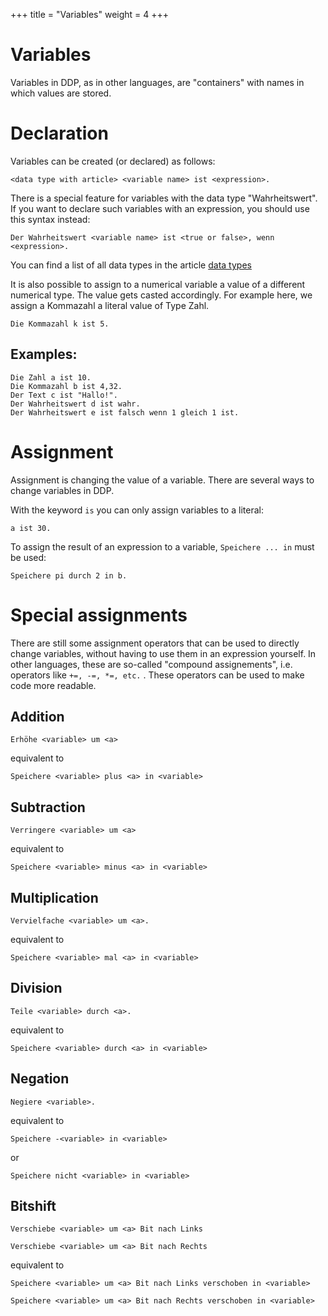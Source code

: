 +++
title = "Variables"
weight = 4
+++

# Variables

Variables in DDP, as in other languages, are "containers" with names in which values are stored.

# Declaration

Variables can be created (or declared) as follows:

```ddp
<data type with article> <variable name> ist <expression>.
```

There is a special feature for variables with the data type "Wahrheitswert".\
If you want to declare such variables with an expression, you should use this syntax instead:
```ddp
Der Wahrheitswert <variable name> ist <true or false>, wenn <expression>.
```
You can find a list of all data types in the article [data types](/en/Programmierung/Datentypen)

It is also possible to assign to a numerical variable a value of a different numerical type. The value gets casted accordingly. For example here, we assign a Kommazahl a literal value of Type Zahl.
```ddp
Die Kommazahl k ist 5.
```

## Examples:

```ddp
Die Zahl a ist 10.
Die Kommazahl b ist 4,32.
Der Text c ist "Hallo!".
Der Wahrheitswert d ist wahr.
Der Wahrheitswert e ist falsch wenn 1 gleich 1 ist. 
```

# Assignment

Assignment is changing the value of a variable. There are several ways to change variables in DDP.

With the keyword `is` you can only assign variables to a literal:
```ddp
a ist 30.
```

To assign the result of an expression to a variable, `Speichere ... in` must be used:
```ddp
Speichere pi durch 2 in b.
```

# Special assignments

There are still some assignment operators that can be used to directly change variables,
without having to use them in an expression yourself.
In other languages, these are so-called "compound assignements", i.e. operators like `+=, -=, *=, etc.` .
These operators can be used to make code more readable.

## Addition

```ddp
Erhöhe <variable> um <a>
```  
equivalent to  
```ddp
Speichere <variable> plus <a> in <variable>
```

## Subtraction

```ddp
Verringere <variable> um <a>
```  
equivalent to  
```ddp
Speichere <variable> minus <a> in <variable>
```

## Multiplication

```ddp
Vervielfache <variable> um <a>.
```
equivalent to  
```ddp
Speichere <variable> mal <a> in <variable>
```

## Division

```ddp
Teile <variable> durch <a>.
```
equivalent to  
```ddp
Speichere <variable> durch <a> in <variable>
```

## Negation

```ddp
Negiere <variable>.
```
equivalent to  
```ddp
Speichere -<variable> in <variable>
```
or
```ddp
Speichere nicht <variable> in <variable>
```

## Bitshift
```ddp
Verschiebe <variable> um <a> Bit nach Links
```
```ddp
Verschiebe <variable> um <a> Bit nach Rechts
```
equivalent to  
```ddp
Speichere <variable> um <a> Bit nach Links verschoben in <variable>
```
```ddp
Speichere <variable> um <a> Bit nach Rechts verschoben in <variable>
```